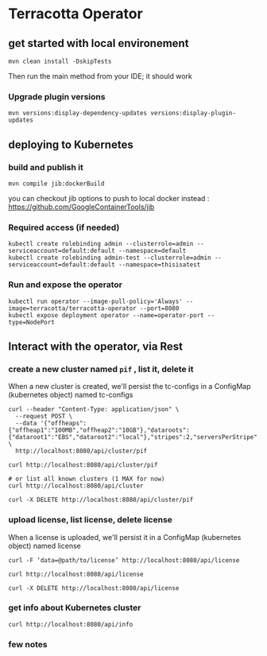 # Terracotta Operator

## get started with local environement

    mvn clean install -DskipTests

Then run the main method from your IDE; it should work

### Upgrade plugin versions

    mvn versions:display-dependency-updates versions:display-plugin-updates

## deploying to Kubernetes


### build and publish it
    mvn compile jib:dockerBuild

you can checkout jib options to push to local docker instead :
    https://github.com/GoogleContainerTools/jib

### Required access (if needed)

```
kubectl create rolebinding admin --clusterrole=admin --serviceaccount=default:default --namespace=default
kubectl create rolebinding admin-test --clusterrole=admin --serviceaccount=default:default --namespace=thisisatest
```

### Run and expose the operator

```
kubectl run operator --image-pull-policy='Always' --image=terracotta/terracotta-operator --port=8080
kubectl expose deployment operator --name=operator-port --type=NodePort
```

## Interact with the operator, via Rest

### create a new cluster named `pif` , list it, delete it

When a new cluster is created, we'll persist the tc-configs in a ConfigMap (kubernetes object) named tc-configs
    
    curl --header "Content-Type: application/json" \
      --request POST \
      --data '{"offheaps":{"offheap1":"100MB","offheap2":"10GB"},"dataroots":{"dataroot1":"EBS","dataroot2":"local"},"stripes":2,"serversPerStripe":2,"clientReconnectWindow":20}' \
      http://localhost:8080/api/cluster/pif

    curl http://localhost:8080/api/cluster/pif
    
    # or list all known clusters (1 MAX for now)
    curl http://localhost:8080/api/cluster

    curl -X DELETE http://localhost:8080/api/cluster/pif


### upload license, list license, delete license

When a license is uploaded, we'll persist it in a ConfigMap (kubernetes object) named license

    curl -F ‘data=@path/to/license’ http://localhost:8080/api/license
    
    curl http://localhost:8080/api/license
    
    curl -X DELETE http://localhost:8080/api/license

### get info about Kubernetes cluster

    curl http://localhost:8080/api/info

### few notes

